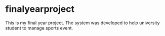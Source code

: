 # finalyearproject
This is my final year project. The system was developed to help university student to manage sports event.

